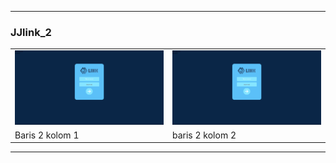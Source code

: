 --------------------------------------------------------
<h3>JJlink_2</h3>

<table boder="1">
        <tr>
            <td><img src="JJLink_2/Hasil/Login.png" /></td>
            <td><img src="JJLink_2/Hasil/Login.png" /></td>
        </tr>
        <tr>
            <td>Baris 2 kolom 1</td>
            <td>baris 2 kolom 2</td>
        </tr>
    </table>


--------------------------------------------------------
